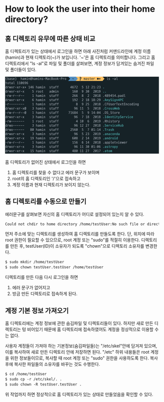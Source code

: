 # How to look the user into their home directory?

## 홈 디렉토리 유무에 따른 상태 비교

홈 디렉토리가 있는 상태에서 로그인을 하면 아래 사진처럼 커맨드라인에 계정 이름(hamin)과 현재 디렉토리(~)가 보입니다.
'~'은 홈 디렉토리를 의미합니다.
그리고 홈 디렉토리에서 "ls -al"로 파일 및 폴더를 살펴보면, 계정 정보가 담겨있는 숨겨진 파일 및 폴더들이 있다.

![usr](./images/usr.png)

홈 디렉토리가 없어진 상태에서 로그인을 하면 
1) 홈 디렉토리를 찾을 수 없다고 에러 문구가 보이며
2) root의 홈 디렉토리인 '/'으로 접속하고
3) 계정 이름과 현재 디렉토리가 보이지 않는다.

## 홈 디렉토리를 수동으로 만들기

에러문구를 살펴보면 자신의 홈 디렉토리가 어디로 설정되어 있는지 알 수 있다.

~~~markdown
Could not chdir to home directory /home/testUser:No such file or directory
~~~

먼저 주소에 맞는 디렉토리를 생성하여 홈 디렉토리를 만들도록 한다.
단, 위치에 따라 root 권한이 필요할 수 있으므로, root 계정 또는 "sudo"를 적절히 이용한다.
디렉토리를 만든 후, testUser(ID)이 소유자가 되도록 "chown"으로 디렉토리 소유자를 변경한다.

~~~markdown
$ sudo mkdir /home/testUser
$ sudo chown testUser.testUser /home/testUser
~~~

디렉토리를 만든 다음 다시 로그인을 하면 
1) 에러 문구가 없어지고
2) 방금 만든 디렉토리로 접속하게 된다.


## 계정 기본 정보 가져오기

홈 디렉토리에는 계정 정보에 관한 숨김파일 및 디렉토리들이 있다. 하지만 새로 만든 디렉토리는 텅 비어있기 때문에 홈 디렉토리에 접속하였어도 계정을 정상적으로 이용할 수는 없다.

사용자 계정들이 가져야 하는 기본정보(숨김파일들)는 "/etc/skel"안에 담겨져 있으며, 이를 복사하여 새로 만든 디렉토리 안에 저장하면 된다.
"/etc" 하위 내용들은 root 계정을 위한 정보들이므로, 복사할 때 root 계정 또는 "sudo" 권한을 사용하도록 한다.
복사 후에 복사한 파일들의 소유자를 바꾸는 것도 수행한다.

~~~markdown
$ cd /home/testUser
$ sudo cp -r /etc/skel/. .
$ sudo chown -R testUser.testUser .
~~~

위 작업까지 하면 정상적으로 홈 디렉토리가 있는 상태로 만들었음을 확인할 수 있다.